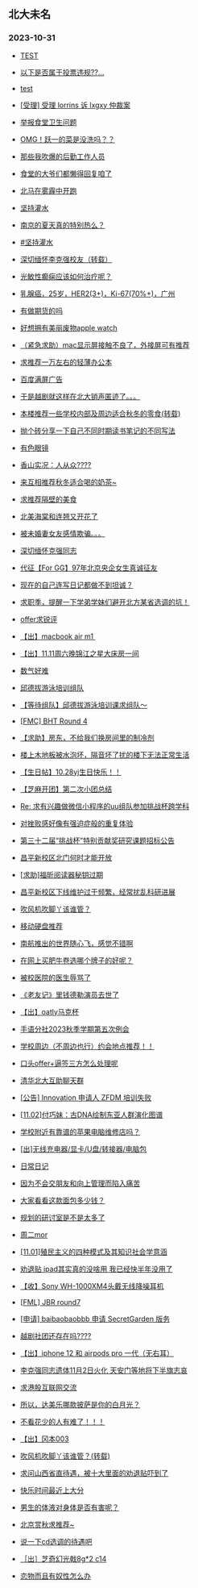 ## 北大未名 
### 2023-10-31

+ [TEST](https://bbs.pku.edu.cn/v2/post-read.php?bid=7&threadid=18655636)

+ [以下是否属于投票违规??...](https://bbs.pku.edu.cn/v2/post-read.php?bid=751&threadid=18671342)

+ [test](https://bbs.pku.edu.cn/v2/post-read.php?bid=7&threadid=18671420)

+ [[受理] 受理 lorrins 诉 lxgxy 仲裁案](https://bbs.pku.edu.cn/v2/post-read.php?bid=164&threadid=18671027)

+ [举报食堂卫生问题](https://bbs.pku.edu.cn/v2/post-read.php?bid=1431&threadid=18671103)

+ [OMG！跃一的菜是没洗吗？？](https://bbs.pku.edu.cn/v2/post-read.php?bid=138&threadid=18671514)

+ [那些我吹爆的后勤工作人员](https://bbs.pku.edu.cn/v2/post-read.php?bid=1431&threadid=18671487)

+ [食堂的大爷们都懒得回复咱了](https://bbs.pku.edu.cn/v2/post-read.php?bid=138&threadid=18664375)

+ [北马在雾霾中开跑](https://bbs.pku.edu.cn/v2/post-read.php?bid=468&threadid=18670924)

+ [坚持灌水](https://bbs.pku.edu.cn/v2/post-read.php?bid=610&threadid=18670950)

+ [南京的夏天真的特别热么？](https://bbs.pku.edu.cn/v2/post-read.php?bid=451&threadid=18670681)

+ [#坚持灌水](https://bbs.pku.edu.cn/v2/post-read.php?bid=610&threadid=18671316)

+ [深切缅怀李克强校友（转载）](https://bbs.pku.edu.cn/v2/post-read.php?bid=606&threadid=18670901)

+ [光敏性癫痫应该如何治疗呢？](https://bbs.pku.edu.cn/v2/post-read.php?bid=244&threadid=18667671)

+ [乳腺癌，25岁，HER2(3+)，Ki-67(70%+)，广州](https://bbs.pku.edu.cn/v2/post-read.php?bid=244&threadid=18669298)

+ [有做期货的吗](https://bbs.pku.edu.cn/v2/post-read.php?bid=249&threadid=18588226)

+ [好想拥有美丽废物apple watch](https://bbs.pku.edu.cn/v2/post-read.php?bid=488&threadid=18670876)

+ [（紧急求助）mac显示屏接触不良了，外接屏可有推荐](https://bbs.pku.edu.cn/v2/post-read.php?bid=488&threadid=18669654)

+ [求推荐一万左右的轻薄办公本](https://bbs.pku.edu.cn/v2/post-read.php?bid=484&threadid=18671358)

+ [百度满屏广告](https://bbs.pku.edu.cn/v2/post-read.php?bid=35&threadid=18670579)

+ [于是越剧就这样在北大销声匿迹了。。。](https://bbs.pku.edu.cn/v2/post-read.php?bid=378&threadid=15782592)

+ [本楼推荐一些学校内部及周边适合秋冬的零食(转载)](https://bbs.pku.edu.cn/v2/post-read.php?bid=338&threadid=18668381)

+ [抛个砖分享一下自己不同时期读书笔记的不同写法](https://bbs.pku.edu.cn/v2/post-read.php?bid=53&threadid=18666153)

+ [有色眼镜](https://bbs.pku.edu.cn/v2/post-read.php?bid=251&threadid=18668698)

+ [香山实况：人从众????](https://bbs.pku.edu.cn/v2/post-read.php?bid=94&threadid=18671215)

+ [来互相推荐秋冬适合喝的奶茶~](https://bbs.pku.edu.cn/v2/post-read.php?bid=90&threadid=18670561)

+ [求推荐隔壁的美食](https://bbs.pku.edu.cn/v2/post-read.php?bid=90&threadid=18671295)

+ [北美海棠和连翘又开花了](https://bbs.pku.edu.cn/v2/post-read.php?bid=441&threadid=18671107)

+ [被未婚妻女友感情欺骗。。。](https://bbs.pku.edu.cn/v2/post-read.php?bid=36&threadid=18671074)

+ [深切缅怀克强同志](https://bbs.pku.edu.cn/v2/post-read.php?bid=103&threadid=18670084)

+ [代征【For GG】97年北京央企女生真诚征友](https://bbs.pku.edu.cn/v2/post-read.php?bid=167&threadid=18671053)

+ [现在的自己连写日记都做不到坦诚？](https://bbs.pku.edu.cn/v2/post-read.php?bid=361&threadid=18670947)

+ [求职季，提醒一下学弟学妹们避开北方某省选调的坑！](https://bbs.pku.edu.cn/v2/post-read.php?bid=99&threadid=18671340)

+ [offer求锐评](https://bbs.pku.edu.cn/v2/post-read.php?bid=99&threadid=18671570)

+ [【出】macbook air m1 ](https://bbs.pku.edu.cn/v2/post-read.php?bid=71&threadid=18671515)

+ [【出】11.11周六晚锦江之星大床房一间](https://bbs.pku.edu.cn/v2/post-read.php?bid=71&threadid=18671539)

+ [数气好难](https://bbs.pku.edu.cn/v2/post-read.php?bid=643&threadid=18670475)

+ [邱德拔游泳培训组队](https://bbs.pku.edu.cn/v2/post-read.php?bid=136&threadid=18671610)

+ [【等待组队】邱德拔游泳培训课求组队～](https://bbs.pku.edu.cn/v2/post-read.php?bid=136&threadid=18638128)

+ [[FMC] BHT Round 4](https://bbs.pku.edu.cn/v2/post-read.php?bid=519&threadid=18671208)

+ [【求助】房东，不给我们换房间里的制冷剂](https://bbs.pku.edu.cn/v2/post-read.php?bid=301&threadid=18670793)

+ [楼上木地板被水泡坏，隔音坏了扰的楼下无法正常生活](https://bbs.pku.edu.cn/v2/post-read.php?bid=301&threadid=18670993)

+ [【生日帖】10.28yj生日快乐！！](https://bbs.pku.edu.cn/v2/post-read.php?bid=224&threadid=18670509)

+ [【芝麻开团】第二次小团总结](https://bbs.pku.edu.cn/v2/post-read.php?bid=696&threadid=18669493)

+ [Re: 求有兴趣做微信小程序的uu组队参加挑战杯跨学科](https://bbs.pku.edu.cn/v2/post-read.php?bid=454&threadid=18671268)

+ [对挫败感好像有强迫症般的重复体验](https://bbs.pku.edu.cn/v2/post-read.php?bid=690&threadid=18670135)

+ [第三十二届“挑战杯”特别贡献奖研究课题招标公告](https://bbs.pku.edu.cn/v2/post-read.php?bid=454&threadid=18671593)

+ [昌平新校区北门何时才能开放](https://bbs.pku.edu.cn/v2/post-read.php?bid=438&threadid=18671507)

+ [[求助]福昕阅读器秘钥过期](https://bbs.pku.edu.cn/v2/post-read.php?bid=668&threadid=18671537)

+ [昌平新校区下线维护过于频繁，经常扰乱科研进展](https://bbs.pku.edu.cn/v2/post-read.php?bid=668&threadid=18671646)

+ [吹风机吹脚丫该谁管？](https://bbs.pku.edu.cn/v2/post-read.php?bid=438&threadid=18668593)

+ [移动硬盘推荐](https://bbs.pku.edu.cn/v2/post-read.php?bid=484&threadid=18671698)

+ [南航推出的世界随心飞，感觉不错啊](https://bbs.pku.edu.cn/v2/post-read.php?bid=94&threadid=18670726)

+ [在网上买肥牛卷选哪个牌子的好呢？](https://bbs.pku.edu.cn/v2/post-read.php?bid=90&threadid=18670474)

+ [被校医院的医生辱骂了](https://bbs.pku.edu.cn/v2/post-read.php?bid=1431&threadid=18669937)

+ [《老友记》里钱德勒演员去世了](https://bbs.pku.edu.cn/v2/post-read.php?bid=52&threadid=18670902)

+ [【出】oatly马克杯](https://bbs.pku.edu.cn/v2/post-read.php?bid=71&threadid=18671658)

+ [手语分社2023秋季学期第五次例会](https://bbs.pku.edu.cn/v2/post-read.php?bid=696&threadid=18671697)

+ [学校周边（不周边也行）约会地点推荐！！](https://bbs.pku.edu.cn/v2/post-read.php?bid=36&threadid=18653436)

+ [口头offer+逼签三方怎么处理呢](https://bbs.pku.edu.cn/v2/post-read.php?bid=99&threadid=18671508)

+ [清华北大互助聊天群](https://bbs.pku.edu.cn/v2/post-read.php?bid=104&threadid=18556761)

+ [[公告] Innovation 申请人 ZFDM 培训失败](https://bbs.pku.edu.cn/v2/post-read.php?bid=752&threadid=18671751)

+ [[11.02]付巧妹：古DNA绘制东亚人群演化图谱](https://bbs.pku.edu.cn/v2/post-read.php?bid=342&threadid=18671767)

+ [学校附近有靠谱的苹果电脑维修店吗？](https://bbs.pku.edu.cn/v2/post-read.php?bid=488&threadid=18671686)

+ [[出]无线充电器/显卡/U盘/转接器/电脑包](https://bbs.pku.edu.cn/v2/post-read.php?bid=71&threadid=18671429)

+ [日常日记](https://bbs.pku.edu.cn/v2/post-read.php?bid=262&threadid=18354711)

+ [因为不会交朋友和向上管理而陷入痛苦](https://bbs.pku.edu.cn/v2/post-read.php?bid=690&threadid=18664674)

+ [大家看看这款面包多少钱？](https://bbs.pku.edu.cn/v2/post-read.php?bid=1431&threadid=18671764)

+ [规划的研讨室是不是太多了](https://bbs.pku.edu.cn/v2/post-read.php?bid=25&threadid=18669179)

+ [周二mor](https://bbs.pku.edu.cn/v2/post-read.php?bid=468&threadid=18671777)

+ [[11.01]殖民主义的四种模式及其知识社会学意涵](https://bbs.pku.edu.cn/v2/post-read.php?bid=342&threadid=18671763)

+ [劝退贴 ipad其实真的没啥用 我已经快半年没用了](https://bbs.pku.edu.cn/v2/post-read.php?bid=488&threadid=18671036)

+ [【收】Sony WH-1000XM4头戴无线降噪耳机](https://bbs.pku.edu.cn/v2/post-read.php?bid=71&threadid=18671549)

+ [[FML] JBR round7](https://bbs.pku.edu.cn/v2/post-read.php?bid=519&threadid=18671790)

+ [[申请] baibaobaobbb 申请 SecretGarden 版务](https://bbs.pku.edu.cn/v2/post-read.php?bid=751&threadid=18665411)

+ [越剧社团还存在吗????](https://bbs.pku.edu.cn/v2/post-read.php?bid=378&threadid=18671812)

+ [【出】iphone 12 和 airpods pro 一代（无右耳）](https://bbs.pku.edu.cn/v2/post-read.php?bid=71&threadid=18670935)

+ [李克强同志遗体11月2日火化 天安门等地将下半旗志哀](https://bbs.pku.edu.cn/v2/post-read.php?bid=606&threadid=18671833)

+ [求港股互联网交流](https://bbs.pku.edu.cn/v2/post-read.php?bid=249&threadid=18671662)

+ [所以，达美乐哪款披萨是你的白月光？](https://bbs.pku.edu.cn/v2/post-read.php?bid=90&threadid=18671848)

+ [不看花少的人有难了！！！](https://bbs.pku.edu.cn/v2/post-read.php?bid=200&threadid=18670648)

+ [【出】冈本003](https://bbs.pku.edu.cn/v2/post-read.php?bid=71&threadid=18671097)

+ [吹风机吹脚丫该谁管？(转载)](https://bbs.pku.edu.cn/v2/post-read.php?bid=72&threadid=18668593)

+ [求问山西省直待遇，被十大里面的劝退贴吓到了](https://bbs.pku.edu.cn/v2/post-read.php?bid=99&threadid=18671794)

+ [快乐时间最近上大分](https://bbs.pku.edu.cn/v2/post-read.php?bid=138&threadid=18668863)

+ [男生的体液对身体是否有害呢？](https://bbs.pku.edu.cn/v2/post-read.php?bid=244&threadid=18671828)

+ [北京赏秋求推荐~](https://bbs.pku.edu.cn/v2/post-read.php?bid=94&threadid=18670040)

+ [说一下cd选调的待遇吧](https://bbs.pku.edu.cn/v2/post-read.php?bid=99&threadid=18671810)

+ [［出］芝奇幻光戟8g*2 c14](https://bbs.pku.edu.cn/v2/post-read.php?bid=71&threadid=18671802)

+ [恋物而且有奴性怎么办](https://bbs.pku.edu.cn/v2/post-read.php?bid=690&threadid=18662077)

